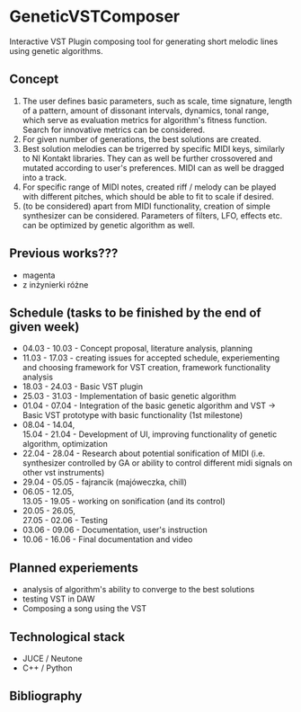 # GeneticVSTComposer

Interactive VST Plugin composing tool for generating short melodic lines using genetic algorithms.

## Concept
1. The user defines basic parameters, such as scale, time signature, length of a pattern, amount of dissonant intervals, dynamics, tonal range, which serve as evaluation metrics for algorithm's fitness function. Search for innovative metrics can be considered.
2. For given number of generations, the best solutions are created.
3. Best solution melodies can be trigerred by specific MIDI keys, similarly to NI Kontakt libraries. They can as well be further crossovered and mutated according to user's preferences. MIDI can as well be dragged into a track.
4. For specific range of MIDI notes, created riff / melody can be played with different pitches, which should be able to fit to scale if desired.
5. (to be considered) apart from MIDI functionality, creation of simple synthesizer can be considered. Parameters of filters, LFO, effects etc. can be optimized by genetic algorithm as well.

## Previous works???
- magenta
- z inżynierki różne

## Schedule (tasks to be finished by the end of given week)
- 04.03 - 10.03 - Concept proposal, literature analysis, planning
- 11.03 - 17.03 - creating issues for accepted schedule, experiementing and choosing framework for VST creation, framework functionality analysis
- 18.03 - 24.03 - Basic VST plugin
- 25.03 - 31.03 - Implementation of basic genetic algorithm
- 01.04 - 07.04 - Integration of the basic genetic algorithm and VST -> Basic VST prototype with basic functionality (1st milestone)
- 08.04 - 14.04,\
  15.04 - 21.04 - Development of UI, improving functionality of genetic algorithm, optimization
- 22.04 - 28.04 - Research about potential sonification of MIDI (i.e. synthesizer controlled by GA or ability to control different midi signals on other vst instruments)
- 29.04 - 05.05 - fajrancik (majóweczka, chill)
- 06.05 - 12.05,\
  13.05 - 19.05 - working on sonification (and its control)
- 20.05 - 26.05,\
  27.05 - 02.06 - Testing
- 03.06 - 09.06 - Documentation, user's instruction
- 10.06 - 16.06 - Final documentation and video

## Planned experiements
- analysis of algorithm's ability to converge to the best solutions
- testing VST in DAW
- Composing a song using the VST

## Technological stack
- JUCE / Neutone
- C++ / Python

## Bibliography

